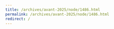 ```yaml
---
title: /archives/avant-2025/node/1486.html
permalink: /archives/avant-2025/node/1486.html
redirect: /
---
```

